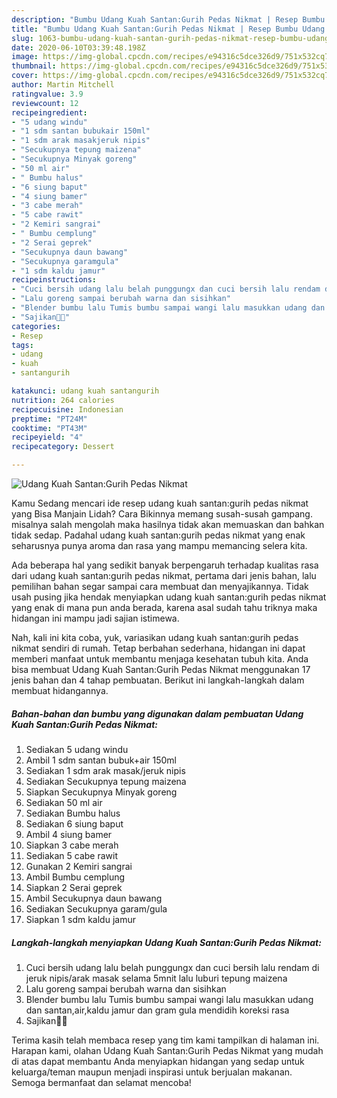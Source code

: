 ```yaml
---
description: "Bumbu Udang Kuah Santan:Gurih Pedas Nikmat | Resep Bumbu Udang Kuah Santan:Gurih Pedas Nikmat Yang Enak Dan Lezat"
title: "Bumbu Udang Kuah Santan:Gurih Pedas Nikmat | Resep Bumbu Udang Kuah Santan:Gurih Pedas Nikmat Yang Enak Dan Lezat"
slug: 1063-bumbu-udang-kuah-santan-gurih-pedas-nikmat-resep-bumbu-udang-kuah-santan-gurih-pedas-nikmat-yang-enak-dan-lezat
date: 2020-06-10T03:39:48.198Z
image: https://img-global.cpcdn.com/recipes/e94316c5dce326d9/751x532cq70/udang-kuah-santangurih-pedas-nikmat-foto-resep-utama.jpg
thumbnail: https://img-global.cpcdn.com/recipes/e94316c5dce326d9/751x532cq70/udang-kuah-santangurih-pedas-nikmat-foto-resep-utama.jpg
cover: https://img-global.cpcdn.com/recipes/e94316c5dce326d9/751x532cq70/udang-kuah-santangurih-pedas-nikmat-foto-resep-utama.jpg
author: Martin Mitchell
ratingvalue: 3.9
reviewcount: 12
recipeingredient:
- "5 udang windu"
- "1 sdm santan bubukair 150ml"
- "1 sdm arak masakjeruk nipis"
- "Secukupnya tepung maizena"
- "Secukupnya Minyak goreng"
- "50 ml air"
- " Bumbu halus"
- "6 siung baput"
- "4 siung bamer"
- "3 cabe merah"
- "5 cabe rawit"
- "2 Kemiri sangrai"
- " Bumbu cemplung"
- "2 Serai geprek"
- "Secukupnya daun bawang"
- "Secukupnya garamgula"
- "1 sdm kaldu jamur"
recipeinstructions:
- "Cuci bersih udang lalu belah punggungx dan cuci bersih lalu rendam di jeruk nipis/arak masak selama 5mnit lalu luburi tepung maizena"
- "Lalu goreng sampai berubah warna dan sisihkan"
- "Blender bumbu lalu Tumis bumbu sampai wangi lalu masukkan udang dan santan,air,kaldu jamur dan gram gula mendidih koreksi rasa"
- "Sajikan💖🤑"
categories:
- Resep
tags:
- udang
- kuah
- santangurih

katakunci: udang kuah santangurih 
nutrition: 264 calories
recipecuisine: Indonesian
preptime: "PT24M"
cooktime: "PT43M"
recipeyield: "4"
recipecategory: Dessert

---
```



![Udang Kuah Santan:Gurih Pedas Nikmat](https://img-global.cpcdn.com/recipes/e94316c5dce326d9/751x532cq70/udang-kuah-santangurih-pedas-nikmat-foto-resep-utama.jpg)

Kamu Sedang mencari ide resep udang kuah santan:gurih pedas nikmat yang Bisa Manjain Lidah? Cara Bikinnya memang susah-susah gampang. misalnya salah mengolah maka hasilnya tidak akan memuaskan dan bahkan tidak sedap. Padahal udang kuah santan:gurih pedas nikmat yang enak seharusnya punya aroma dan rasa yang mampu memancing selera kita.



Ada beberapa hal yang sedikit banyak berpengaruh terhadap kualitas rasa dari udang kuah santan:gurih pedas nikmat, pertama dari jenis bahan, lalu pemilihan bahan segar sampai cara membuat dan menyajikannya. Tidak usah pusing jika hendak menyiapkan udang kuah santan:gurih pedas nikmat yang enak di mana pun anda berada, karena asal sudah tahu triknya maka hidangan ini mampu jadi sajian istimewa.


Nah, kali ini kita coba, yuk, variasikan udang kuah santan:gurih pedas nikmat sendiri di rumah. Tetap berbahan sederhana, hidangan ini dapat memberi manfaat untuk membantu menjaga kesehatan tubuh kita. Anda bisa membuat Udang Kuah Santan:Gurih Pedas Nikmat menggunakan 17 jenis bahan dan 4 tahap pembuatan. Berikut ini langkah-langkah dalam membuat hidangannya.

<!--inarticleads1-->

##### Bahan-bahan dan bumbu yang digunakan dalam pembuatan Udang Kuah Santan:Gurih Pedas Nikmat:

1. Sediakan 5 udang windu
1. Ambil 1 sdm santan bubuk+air 150ml
1. Sediakan 1 sdm arak masak/jeruk nipis
1. Sediakan Secukupnya tepung maizena
1. Siapkan Secukupnya Minyak goreng
1. Sediakan 50 ml air
1. Sediakan  Bumbu halus
1. Sediakan 6 siung baput
1. Ambil 4 siung bamer
1. Siapkan 3 cabe merah
1. Sediakan 5 cabe rawit
1. Gunakan 2 Kemiri sangrai
1. Ambil  Bumbu cemplung
1. Siapkan 2 Serai geprek
1. Ambil Secukupnya daun bawang
1. Sediakan Secukupnya garam/gula
1. Siapkan 1 sdm kaldu jamur




<!--inarticleads2-->

##### Langkah-langkah menyiapkan Udang Kuah Santan:Gurih Pedas Nikmat:

1. Cuci bersih udang lalu belah punggungx dan cuci bersih lalu rendam di jeruk nipis/arak masak selama 5mnit lalu luburi tepung maizena
1. Lalu goreng sampai berubah warna dan sisihkan
1. Blender bumbu lalu Tumis bumbu sampai wangi lalu masukkan udang dan santan,air,kaldu jamur dan gram gula mendidih koreksi rasa
1. Sajikan💖🤑




Terima kasih telah membaca resep yang tim kami tampilkan di halaman ini. Harapan kami, olahan Udang Kuah Santan:Gurih Pedas Nikmat yang mudah di atas dapat membantu Anda menyiapkan hidangan yang sedap untuk keluarga/teman maupun menjadi inspirasi untuk berjualan makanan. Semoga bermanfaat dan selamat mencoba!
